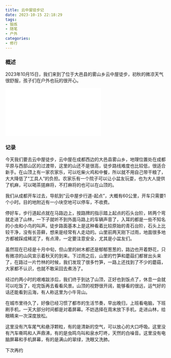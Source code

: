 ```yaml
---
title: 云中屋徒步记
date: 2023-10-15 22:18:29
tags:
- 锻炼
- 随笔
- 户外
categories:
- 修行
---
```


### 概述

2023年10月15日，我们来到了位于大邑县的雾山乡云中屋徒步，初秋的微凉天气很舒服，孩子们在户外也玩的很开心。



<iframe src="//player.bilibili.com/player.html?aid=833574544&bvid=BV1Gg4y1X7wU&cid=1335959312&p=1" scrolling="no" border="0" frameborder="no" framespacing="0" allowfullscreen="true"> </iframe>

<!-- more -->

### 记录

今天我们要去云中屋徒步，云中屋在成都西边的大邑县雾山乡，地理位置处在成都平原与西部山区的过渡带，这里的山还不是很高，徒步路线难度也比较低，很适合新手。在山顶上有一家农家乐，可以吃柴火鸡和中餐，所以就不用自己带干粮了，大大降低了“工具人”的负担。农家乐有一个院子可以让小盆友玩耍，也为大人提供了机麻，可以喝茶搓麻将，不打麻将的也可以在山顶的。



我们从成都开车过去，导航到“云中屋步行道-起点”，大概有60公里，开车只需要1个小时。目的地附近有一小块空地可以停车，不收费。



停好车，步行道起点就在马路边上，按路牌的指示踏上起点的石头台阶，转两个弯就走进了山林，一下子就听不到外面马路上的车辆声音了，入耳的都是一些不知名的小虫和小鸟的叫声。徒步路面基本上是这种看着比较原始的青石台阶，石头上比较干净，没有长苔藓，想来是经常有人走动的。山里前两天刚下过雨，地面很多地方都被踩成稀泥了，有点滑，一定要注意安全，尤其是小盆友们。



虽然现在已经是十月中旬，但山里的树木都还是郁郁葱葱的，路边也开着野花，只有微凉的山风宣示着秋天的到来。下过雨之后，山里的竹笋和蘑菇们都冒出头来了，在路过一片竹林的时候，我们发现了很多竹笋，一路上还找到了不少的蘑菇，大家都不认识，也就不敢采回去煮汤了。



经过约两小时的艰难跋涉后，我们终于到达了山顶，正好也到饭点了，休息一会就可以吃饭了，吃完饭再去看看风景。山顶的视野很开阔，能够看的很远，运气好的话还能看到云海，有人称这里为小牛背山。



在城市里待久了，好像已经习惯了都市的生活节奏，早出晚归，上班看电脑，下班刷手机，一天大部分时间都是对着屏幕。不妨选择在周末放下手机，走进山林，给眼睛来一次深度放松。



这里没有汽车尾气和悬浮颗粒，有的是清新的空气，可以放心的大口呼吸。这里没有汽车嘶鸣和人声鼎沸，有的是虫鸣鸟叫和泉水叮咚，天然的白噪音。这里没有电脑屏幕和手机屏幕，有的是满山的翠绿，洗眼又洗肺。



下次再约
